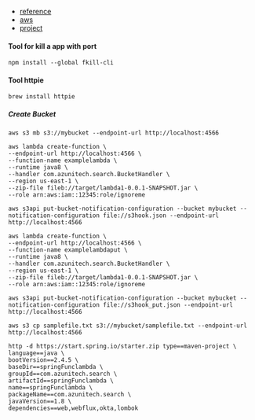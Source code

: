 - [reference](https://codetinkering.com/localstack-s3-lambda-example-docker/)
- [aws](https://docs.aws.amazon.com/sdk-for-java/latest/developer-guide/get-started.html#get-started-setup)
- [project](https://github.com/awsdocs/aws-doc-sdk-examples)

#### Tool for kill a app with port
```shell
npm install --global fkill-cli
```

#### Tool httpie
```shell
brew install httpie
```


##### Create Bucket
```shell
aws s3 mb s3://mybucket --endpoint-url http://localhost:4566
```

```shell
aws lambda create-function \
--endpoint-url http://localhost:4566 \
--function-name examplelambda \
--runtime java8 \
--handler com.azunitech.search.BucketHandler \
--region us-east-1 \
--zip-file fileb://target/lambda1-0.0.1-SNAPSHOT.jar \
--role arn:aws:iam::12345:role/ignoreme
```

```shell
aws s3api put-bucket-notification-configuration --bucket mybucket --notification-configuration file://s3hook.json --endpoint-url http://localhost:4566
```

```shell
aws lambda create-function \
--endpoint-url http://localhost:4566 \
--function-name examplelambdaput \
--runtime java8 \
--handler com.azunitech.search.BucketHandler \
--region us-east-1 \
--zip-file fileb://target/lambda1-0.0.1-SNAPSHOT.jar \
--role arn:aws:iam::12345:role/ignoreme
```

```shell
aws s3api put-bucket-notification-configuration --bucket mybucket --notification-configuration file://s3hook_put.json --endpoint-url http://localhost:4566
```


```shell
aws s3 cp samplefile.txt s3://mybucket/samplefile.txt --endpoint-url http://localhost:4566
```



```shell
http -d https://start.spring.io/starter.zip type==maven-project \
language==java \
bootVersion==2.4.5 \
baseDir==springFunclambda \
groupId==com.azunitech.search \
artifactId==springFunclambda \
name==springFunclambda \
packageName==com.azunitech.search \
javaVersion==1.8 \
dependencies==web,webflux,okta,lombok

```